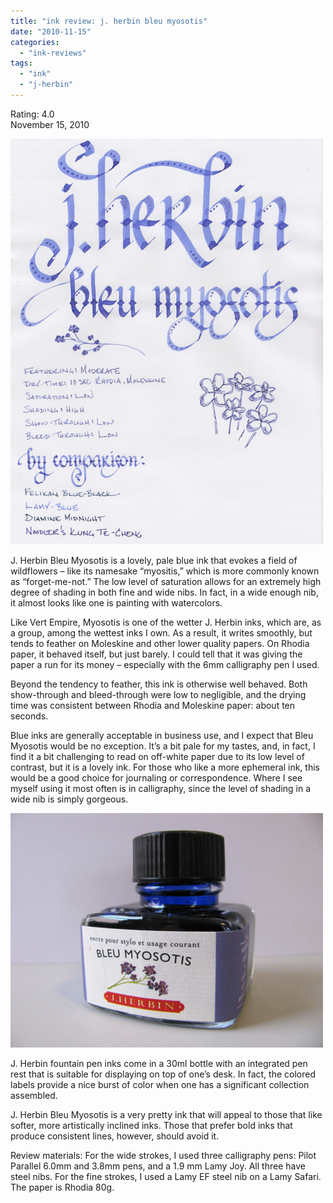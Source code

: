 ```yaml
---
title: "ink review: j. herbin bleu myosotis"
date: "2010-11-15"
categories: 
  - "ink-reviews"
tags: 
  - "ink"
  - "j-herbin"
---
```


Rating: 4.0  
November 15, 2010

![](j-herbin-bleu-myosotis.jpg)

  
J. Herbin Bleu Myosotis is a lovely, pale blue ink that evokes a field of wildflowers – like its namesake “myositis,” which is more commonly known as “forget-me-not.” The low level of saturation allows for an extremely high degree of shading in both fine and wide nibs. In fact, in a wide enough nib, it almost looks like one is painting with watercolors.

Like Vert Empire, Myosotis is one of the wetter J. Herbin inks, which are, as a group, among the wettest inks I own. As a result, it writes smoothly, but tends to feather on Moleskine and other lower quality papers. On Rhodia paper, it behaved itself, but just barely. I could tell that it was giving the paper a run for its money – especially with the 6mm calligraphy pen I used.

Beyond the tendency to feather, this ink is otherwise well behaved. Both show-through and bleed-through were low to negligible, and the drying time was consistent between Rhodia and Moleskine paper: about ten seconds.

Blue inks are generally acceptable in business use, and I expect that Bleu Myosotis would be no exception. It’s a bit pale for my tastes, and, in fact, I find it a bit challenging to read on off-white paper due to its low level of contrast, but it is a lovely ink. For those who like a more ephemeral ink, this would be a good choice for journaling or correspondence. Where I see myself using it most often is in calligraphy, since the level of shading in a wide nib is simply gorgeous.

![](j-herbin-bleu-myosotis-bottle.jpg)

  
J. Herbin fountain pen inks come in a 30ml bottle with an integrated pen rest that is suitable for displaying on top of one’s desk. In fact, the colored labels provide a nice burst of color when one has a significant collection assembled.

J. Herbin Bleu Myosotis is a very pretty ink that will appeal to those that like softer, more artistically inclined inks. Those that prefer bold inks that produce consistent lines, however, should avoid it.

Review materials: For the wide strokes, I used three calligraphy pens: Pilot Parallel 6.0mm and 3.8mm pens, and a 1.9 mm Lamy Joy. All three have steel nibs. For the fine strokes, I used a Lamy EF steel nib on a Lamy Safari. The paper is Rhodia 80g.
